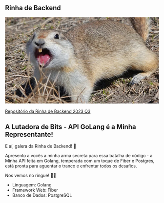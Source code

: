 ## Rinha de Backend

![Gophers Fighting](https://github.com/eduwr/go-rinha-de-backend/raw/main/public/gopher.webp)

[Repositório da Rinha de Backend 2023 Q3](https://github.com/zanfranceschi/rinha-de-backend-2023-q3)

## A Lutadora de Bits - API GoLang é a Minha Representante!

E aí, galera da Rinha de Backend! 👋

Apresento a vocês a minha arma secreta para essa batalha de código - a Minha API feita em Golang, temperada com um toque de Fiber e Postgres, está pronta para aguentar o tranco e enfrentar todos os desafios.

Nos vemos no ringue! 🥊🚀

- Linguagem: Golang
- Framework Web: Fiber
- Banco de Dados: PostgreSQL
